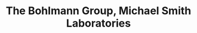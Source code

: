 ---
title: The Bohlmann Group, Michael Smith Laboratories
description: >
  Through genomic, proteomic, metabolomic and biochemical approaches, the Bohlmann laboratory is exploring two aspects of plant specialized metabolism: (1) the role it plays in plant defense, and (2) how its  genes and enzymes can be prospected for metabolic engineering of high-value bioproducts. The foundation of this research program has concentrated primarily on the terpenoid pathway, including the large gene families of terpene synthases (TPS) and cytochrome  P450s, and more recently extended into phenolic pathways.
img: /img/partners/msl.jpg
link: http://bohlmannlab.msl.ubc.ca/
---